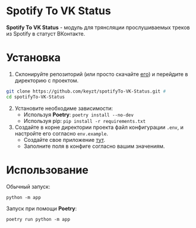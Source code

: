 # Spotify To VK Status
**Spotify To VK Status** - модуль для трянсляции прослушиваемых треков из Spotify в статуст ВКонтакте.

# Установка
1. Склонируйте репозиторий (или просто скачайте [его](https://github.com/keyzt/SpotifyTo-VK-Status/archive/master.zip)) и перейдите в директорию с проектом.
```bash
git clone https://github.com/keyzt/spotifyTo-VK-Status.git #
cd spotifyTo-VK-Status
```
2. Установите необходиме зависимости:
	- Используя **Poetry**: ```poetry install --no-dev```
	- Используя pip: ```pip install -r requirements.txt```
3. Создайте в корне директории проекта файл конфигурации `.env`, и настройте его согласно `env.example`.
	- Создайте свое приложение [тут](https://developer.spotify.com/dashboard/applications).
	- Заполните поля в конфиге согласно вашим значениям.

# Использование

Обычный запуск:
```
python -m app
```

Запуск при помощи **Poetry**:
```
poetry run python -m app
```
